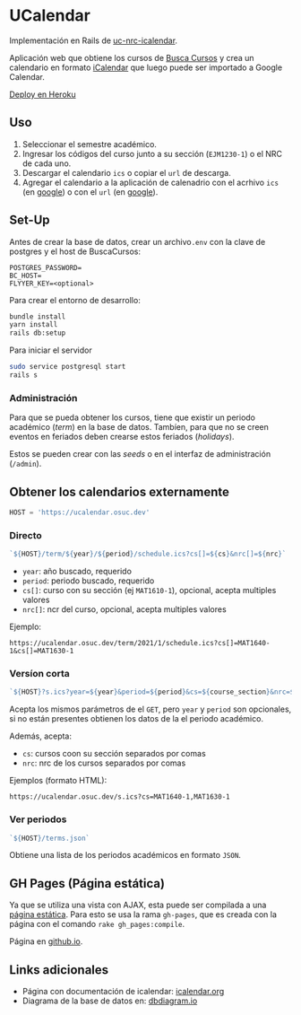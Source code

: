 # UCalendar

Implementación en Rails de [uc-nrc-icalendar][uc-nrc-icalendar].

Aplicación web que obtiene los cursos de [Busca Cursos][buscacursosuc]
y crea un calendario en formato [iCalendar][iCal] que luego puede ser
importado a Google Calendar.

[Deploy en Heroku][deploy-page]


## Uso

1. Seleccionar el semestre académico.
2. Ingresar los códigos del curso junto a su sección (`EJM1230-1`) o
   el NRC de cada uno.
3. Descargar el calendario `ics` o copiar el `url` de descarga.
4. Agregar el calendario a la aplicación de calenadrio con el
   acrhivo `ics` (en [google][gc-by-ics])
   o con el `url` (en [google][gc-by-url]).


## Set-Up

Antes de crear la base de datos, crear un archivo`.env` con la clave
de postgres y el host de BuscaCursos:

```env
POSTGRES_PASSWORD=
BC_HOST=
FLYYER_KEY=<optional>
```

Para crear el entorno de desarrollo:

```bash
bundle install
yarn install
rails db:setup
```

Para iniciar el servidor

```bash
sudo service postgresql start
rails s
```


### Administración

Para que se pueda obtener los cursos, tiene que existir un periodo
académico (_term_) en la base de datos. Tambíen, para que no se creen
eventos en feriados deben crearse estos feriados (_holidays_).

Estos se pueden crear con las _seeds_ o en el interfaz de
administración (`/admin`).


## Obtener los calendarios externamente

```js
HOST = 'https://ucalendar.osuc.dev'
```

### Directo

```js
`${HOST}/term/${year}/${period}/schedule.ics?cs[]=${cs}&nrc[]=${nrc}`
```

- `year`: año buscado, requerido
- `period`: periodo buscado, requerido
- `cs[]`: curso con su sección (ej `MAT1610-1`), opcional, acepta multiples valores
- `nrc[]`: ncr del curso, opcional, acepta multiples valores

Ejemplo:

```url
https://ucalendar.osuc.dev/term/2021/1/schedule.ics?cs[]=MAT1640-1&cs[]=MAT1630-1
```

### Versíon corta

```js
`${HOST}?s.ics?year=${year}&period=${period}&cs=${course_section}&nrc=${nrc}`
```

Acepta los mismos parámetros de el `GET`, pero `year` y `period` son
opcionales, si no están presentes obtienen los datos de la el periodo
académico.

Además, acepta:

- `cs`: cursos coon su sección separados por comas
- `nrc`: nrc de los cursos separados por comas

Ejemplos (formato HTML):

```url
https://ucalendar.osuc.dev/s.ics?cs=MAT1640-1,MAT1630-1
```

### Ver periodos

```js
`${HOST}/terms.json`
```

Obtiene una lista de los periodos académicos en formato `JSON`.


## GH Pages (Página estática)

Ya que se utiliza una vista con AJAX, esta puede ser compilada a
una [página estática]. Para esto se usa la rama `gh-pages`, que es
creada con la página con el comando `rake gh_pages:compile`.

Página en [github.io][gh-page].


## Links adicionales

- Página con documentación de icalendar: [icalendar.org]
- Diagrama de la base de datos en: [dbdiagram.io]


<!-- Links -->

[buscacursosuc]:      http://buscacursos.uc.cl/
[uc-nrc-icalendar]: https://github.com/benjavicente/uc-nrc-icalendar
[ical]:             https://es.wikipedia.org/wiki/ICalendar
[icalendar.org]:    https://icalendar.org/
[dbdiagram.io]:     https://dbdiagram.io/d/5fd964db9a6c525a03bb3aee
[página estática]:  https://es.wikipedia.org/wiki/P%C3%A1gina_web_est%C3%A1tica
[gc-by-ics]:        https://calendar.google.com/calendar/u/0/r/settings/export
                    "Importar en Google Calendar con archivo ICS"
[gc-by-url]:        https://calendar.google.com/calendar/u/0/r/settings/addbyurl
                    "Importar en Google Calendar con URL del calendario"
[gh-page]:          https://benjavicente.github.io/ucalendar/
[deploy-page]:      https://ucalendar.osuc.dev/
